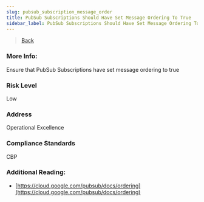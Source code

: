 ```yaml
---
slug: pubsub_subscription_message_order
title: PubSub Subscriptions Should Have Set Message Ordering To True
sidebar_label: PubSub Subscriptions Should Have Set Message Ordering To True
---
```

> [Back](../../gcppubsubmonitoring)

### More Info:
Ensure that PubSub Subscriptions have set message ordering to true

### Risk Level
Low

### Address
Operational Excellence

### Compliance Standards
CBP

### Additional Reading:
- [https://cloud.google.com/pubsub/docs/ordering](https://cloud.google.com/pubsub/docs/ordering) 
